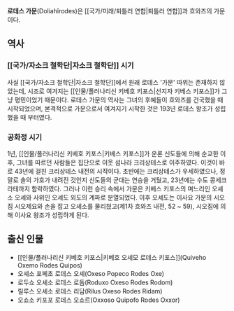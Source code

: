 **로데스 가문**(Doliahîrodes)은 [[국가/미래/퇴틀러 연합|퇴틀러 연합]]과 흐와즈의 가문이다.

## 역사
### [[국가/자소크 철학단|자소크 철학단]] 시기
사실 [[국가/자소크 철학단|자소크 철학단]]에서 원래 로데스 '가문' 따위는 존재하지 않았는데, 시조로 여겨지는 [[인물/폴러나리신 키베호 키포스|선지자 키베스 키포스]]가 그냥 평민이었기 때문이다. 로데스 가문의 역사는 그녀의 후예들이 흐와즈를 건국했을 때 시작되었으며, 본격적으로 가문으로서 여겨지기 시작한 것은 193년 로데스 왕조가 성립했을 때 부터였다.

### 공화정 시기
1년, [[인물/폴러나리신 키베호 키포스|키베스 키포스]]가 운론 신도들에 의해 순교한 이후, 그녀를 따르던 사람들은 집단으로 이웃 섬나라 크리상테스로 이주하였다. 이것이 바로 43년에 걸친 크리상테스 내전의 시작이다. 초반에는 크리상테스가 우세하였으나, 정말로 솔의 가호가 내려진 것인지 신도들의 군대는 연승을 거뒀고, 23년에는 수도 콩세크라테까지 함락하였다. 그러나 이런 승리 속에서 가문은 키베스 키포스의 며느리인 오셰소 오셰와 사위인 오셰도 외도의 계파로 분열되었다. 이후 오셰도는 이사요 가문의 시오짐 시오제요와 손을 잡고 오셰소를 물리쳤고(제1차 흐와즈 내전, 52 ~ 59), 시오짐에 의해 이사요 왕조가 성립하게 된다.

## 출신 인물
* [[인물/폴러나리신 키베호 키포스|키베호 오셰모 로데스 키포스]](Quiveho Oxemo Rodes Quipos)
* 오셰소 포페초 로데스 오셰(Oxeso Popeco Rodes Oxe)
* 로두쇼 오셰소 로데스 로돔(Roduxo Oxeso Rodes Rodom)
* 릴루스 오셰소 로데스 리담(Rilus Oxeso Rodes Ridam)
* 오쇼소 키포포 로데스 오쇼르(Oxxoso Quipofo Rodes Oxxor)